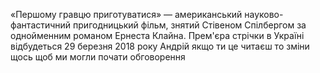 «Першому гравцю приготуватися» — американський науково-фантастичний пригодницький фільм, знятий Стівеном Спілбергом за однойменним романом Ернеста Клайна. Прем'єра стрічки в Україні відбудеться 29 березня 2018 року
Андрій якщо ти це читаєш то зміни щось щоб ми могли почати обговорення
